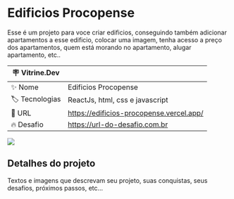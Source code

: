 # Edificios Procopense

Esse é um projeto para voce criar edificios, conseguindo também adicionar apartamentos a esse edificio, colocar uma imagem, tenha acesso a preço dos apartamentos, quem está morando no apartamento, alugar apartamento, etc..

| :placard: Vitrine.Dev |     |
| -------------  | --- |
| :sparkles: Nome        | Edificios Procopense
| :label: Tecnologias | ReactJs, html, css e javascript
| :rocket: URL         | https://edificios-procopense.vercel.app/
| :fire: Desafio     | https://url-do-desafio.com.br

<!-- Inserir imagem com a #vitrinedev ao final do link -->
![](https://file:///C:/Users/Sergio/Pictures/Screenshots/Captura%20de%20Tela%20(229).png#vitrinedev)

## Detalhes do projeto

Textos e imagens que descrevam seu projeto, suas conquistas, seus desafios, próximos passos, etc...
